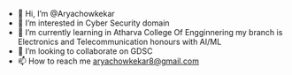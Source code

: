 - 👋 Hi, I’m @Aryachowkekar
- 👀 I’m interested in Cyber Security domain
- 🌱 I’m currently learning in Atharva College Of Engginnering my branch is Electronics and Telecommunication honours with AI/ML
- 💞️ I’m looking to collaborate on GDSC
- 📫 How to reach me aryachowkekar8@gmail.com

<!---
Aryachowkekar/Aryachowkekar is a ✨ special ✨ repository because its `README.md` (this file) appears on your GitHub profile.
You can click the Preview link to take a look at your changes.
--->
